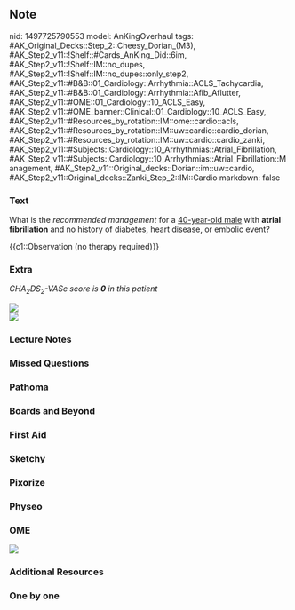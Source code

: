 ## Note
nid: 1497725790553
model: AnKingOverhaul
tags: #AK_Original_Decks::Step_2::Cheesy_Dorian_(M3), #AK_Step2_v11::!Shelf::#Cards_AnKing_Did::6im, #AK_Step2_v11::!Shelf::IM::no_dupes, #AK_Step2_v11::!Shelf::IM::no_dupes::only_step2, #AK_Step2_v11::#B&B::01_Cardiology::Arrhythmia::ACLS_Tachycardia, #AK_Step2_v11::#B&B::01_Cardiology::Arrhythmia::Afib_Aflutter, #AK_Step2_v11::#OME::01_Cardiology::10_ACLS_Easy, #AK_Step2_v11::#OME_banner::Clinical::01_Cardiology::10_ACLS_Easy, #AK_Step2_v11::#Resources_by_rotation::IM::ome::cardio::acls, #AK_Step2_v11::#Resources_by_rotation::IM::uw::cardio::cardio_dorian, #AK_Step2_v11::#Resources_by_rotation::IM::uw::cardio::cardio_zanki, #AK_Step2_v11::#Subjects::Cardiology::10_Arrhythmias::Atrial_Fibrillation, #AK_Step2_v11::#Subjects::Cardiology::10_Arrhythmias::Atrial_Fibrillation::Management, #AK_Step2_v11::Original_decks::Dorian::im::uw::cardio, #AK_Step2_v11::Original_decks::Zanki_Step_2::IM::Cardio
markdown: false

### Text
What is the <i>recommended management</i> for a <u>40-year-old
male</u> with <b>atrial fibrillation</b> and no history of
diabetes, heart disease, or embolic event?
<div>
  {{c1::Observation (no therapy required)}}
</div>

### Extra
<i>CHA<sub>2</sub>DS<sub>2</sub>-VASc score is <b>0</b> in this
patient</i>
<div>
  <div><img src="chadvasc%20oral%20anticoag.png"></div>
  <div>
    <div>
      <i><img src="chadvasc.png"></i>
    </div>
  </div>
</div>

### Lecture Notes


### Missed Questions


### Pathoma


### Boards and Beyond


### First Aid


### Sketchy


### Pixorize


### Physeo


### OME
<div class="ome-widget">
  <a href=
  "https://onlinemeded.org/spa/cardiology/acls-easy/acquire?ref=anki">
  <img src="_OME_AnkiFlashcards_Lesson_1.png"></a>
</div>

### Additional Resources


### One by one

